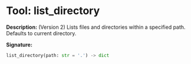 # Tool: list_directory

**Description:**
(Version 2) Lists files and directories within a specified path. Defaults to current directory.

**Signature:**
```python
list_directory(path: str = '.') -> dict
```
